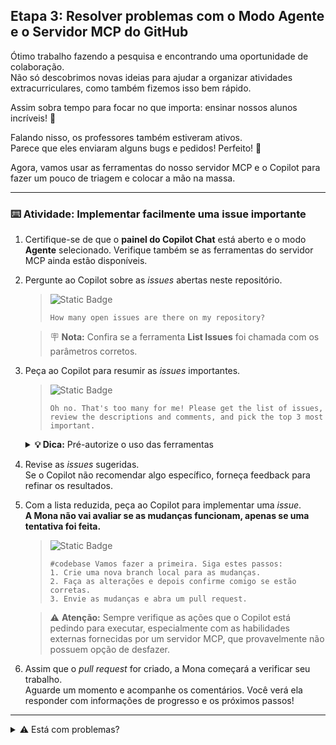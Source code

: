 ## Etapa 3: Resolver problemas com o Modo Agente e o Servidor MCP do GitHub

Ótimo trabalho fazendo a pesquisa e encontrando uma oportunidade de colaboração.  
Não só descobrimos novas ideias para ajudar a organizar atividades extracurriculares, como também fizemos isso bem rápido.

Assim sobra tempo para focar no que importa: ensinar nossos alunos incríveis! 🌱

Falando nisso, os professores também estiveram ativos.  
Parece que eles enviaram alguns bugs e pedidos! Perfeito! 🚀

Agora, vamos usar as ferramentas do nosso servidor MCP e o Copilot para fazer um pouco de triagem e colocar a mão na massa.

---

### :keyboard: Atividade: Implementar facilmente uma issue importante

1. Certifique-se de que o **painel do Copilot Chat** está aberto e o modo **Agente** selecionado. Verifique também se as ferramentas do servidor MCP ainda estão disponíveis.

2. Pergunte ao Copilot sobre as *issues* abertas neste repositório.

   > ![Static Badge](https://img.shields.io/badge/-Prompt-text?style=social&logo=github%20copilot)
   >
   > ```prompt
   > How many open issues are there on my repository?
   > ```

   > 🪧 **Nota:** Confira se a ferramenta **List Issues** foi chamada com os parâmetros corretos.

3. Peça ao Copilot para resumir as *issues* importantes.

   > ![Static Badge](https://img.shields.io/badge/-Prompt-text?style=social&logo=github%20copilot)
   >
   > ```prompt
   > Oh no. That's too many for me! Please get the list of issues,
   > review the descriptions and comments, and pick the top 3 most important.
   > ```

   <details>
   <summary><b>💡 Dica:</b> Pré-autorize o uso das ferramentas</summary><br/>

   Se o Copilot usar uma ferramenta com frequência, você pode conceder permissão de forma proativa para toda a sessão da conversa.

   <img width="350" src="https://github.com/user-attachments/assets/d741191e-4d98-489d-92d2-f1069fd6c34e"/>
   </details>

4. Revise as *issues* sugeridas.  
   Se o Copilot não recomendar algo específico, forneça feedback para refinar os resultados.

5. Com a lista reduzida, peça ao Copilot para implementar uma *issue*.  
   **A Mona não vai avaliar se as mudanças funcionam, apenas se uma tentativa foi feita.**

   > ![Static Badge](https://img.shields.io/badge/-Prompt-text?style=social&logo=github%20copilot)
   >
   > ```prompt
   > #codebase Vamos fazer a primeira. Siga estes passos:
   > 1. Crie uma nova branch local para as mudanças.
   > 2. Faça as alterações e depois confirme comigo se estão corretas.
   > 3. Envie as mudanças e abra um pull request.
   > ```

   > ⚠️ **Atenção:** Sempre verifique as ações que o Copilot está pedindo para executar, especialmente com as habilidades externas fornecidas por um servidor MCP, que provavelmente não possuem opção de desfazer.

6. Assim que o *pull request* for criado, a Mona começará a verificar seu trabalho.  
   Aguarde um momento e acompanhe os comentários. Você verá ela responder com informações de progresso e os próximos passos!

---

<details>
<summary>⚠️ Está com problemas?</summary><br/>

- Se as ferramentas não estiverem sendo chamadas, verifique se a configuração do MCP está correta.  
- Se o Copilot não conseguir obter resultados, confirme se você está usando o token deste Codespace ou um **Personal Access Token (PAT)** com permissões apropriadas.  
  Por padrão, o token do Codespace que estamos usando só tem acesso a este repositório.
</details>
